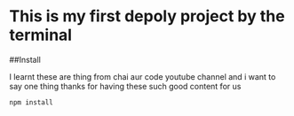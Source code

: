 # This is my first depoly project by the terminal 

##Install 

I learnt these are thing from chai aur code youtube channel and i want to say one thing thanks for having these such good content for us 

```bash
npm install
```